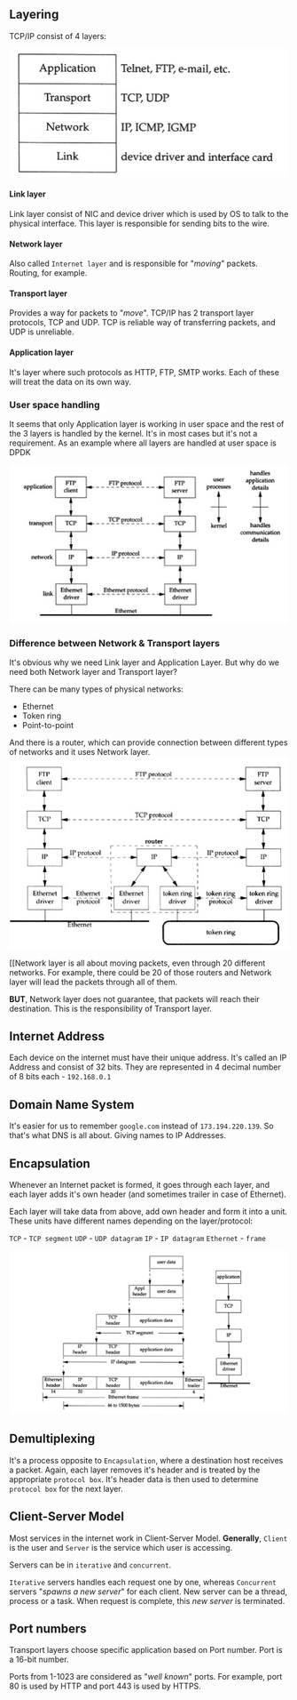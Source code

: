 ## Layering
TCP/IP consist of 4 layers:

![Figure 1.1](figures/Figure-1.1.png)

#### Link layer
Link layer consist of NIC and device driver which is used by OS to talk to the physical interface. This layer is responsible for sending bits to the wire.

#### Network layer
Also called `Internet layer` and is responsible for "*moving*" packets. Routing, for example.

#### Transport layer
Provides a way for packets to "*move*". TCP/IP has 2 transport layer protocols, TCP and UDP. TCP is reliable way of transferring packets, and UDP is unreliable.

#### Application layer
It's layer where such protocols as HTTP, FTP, SMTP works. Each of these will treat the data on its own way.

### User space handling
It seems that only Application layer is working in user space and the rest of the 3 layers is handled by the kernel. It's in most cases but it's not a requirement. As an example where all layers are handled at user space is DPDK

![Figure 1.2](figures/Figure-1.2.png)

### Difference between Network & Transport layers
It's obvious why we need Link layer and Application Layer. But why do we need both Network layer and Transport layer?

There can be many types of physical networks:
- Ethernet
- Token ring
- Point-to-point

And there is a router, which can provide connection between different types of networks and it uses Network layer.
![Figure 1.3](figures/Figure-1.3.png)

[[Network layer is all about moving packets, even through 20 different networks. For example, there could be 20 of those routers and Network layer will lead the packets through all of them.

**BUT**, Network layer does not guarantee, that packets will reach their destination. This is the responsibility of Transport layer.

## Internet Address
Each device on the internet must have their unique address. It's called an IP Address and consist of 32 bits. They are represented in 4 decimal number of 8 bits each - `192.168.0.1`

## Domain Name System
It's easier for us to remember `google.com` instead of `173.194.220.139`. So that's what DNS is all about. Giving names to IP Addresses.

## Encapsulation
Whenever an Internet packet is formed, it goes through each layer, and each layer adds it's own header (and sometimes trailer in case of Ethernet).

Each layer will take data from above, add own header and form it into a unit. These units have different names depending on the layer/protocol:

`TCP` - `TCP segment`
`UDP` - `UDP datagram`
`IP` - `IP datagram`
`Ethernet` - `frame`

![Figure 1.7](figures/Figure-1.7.png)

## Demultiplexing
It's a process opposite to `Encapsulation`, where a destination host receives a packet. Again, each layer removes it's header and is treated by the appropriate `protocol box`. It's header data is then used to determine `protocol box`  for the next layer.

## Client-Server Model
Most services in the internet work in Client-Server Model. **Generally**, `Client` is the user and `Server` is the service which user is accessing.

Servers can be in `iterative` and `concurrent`.

`Iterative` servers handles each request one by one, whereas `Concurrent` servers "*spawns a new server*" for each client. New server can be a thread, process or a task. When request is complete, this *new server* is terminated.

## Port numbers
Transport layers choose specific application based on Port number. Port is a 16-bit number.

Ports from 1-1023 are considered as "*well known*" ports. For example, port 80 is used by HTTP and port 443 is used by HTTPS.
